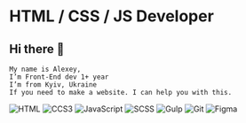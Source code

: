 # HTML / CSS / JS Developer

## Hi there 👋




    My name is Alexey, 
    I’m Front-End dev 1+ year
    I’m from Kyiv, Ukraine
    If you need to make a website. I can help you with this.


![HTML](https://img.shields.io/badge/-HTML-090909?style=for-the-badge&logo=HTML5) ![CCS3](https://img.shields.io/badge/-CSS3-090909?style=for-the-badge&logo=CSS3&logoColor=2e87ee) ![JavaScript](https://img.shields.io/badge/-JavaScript-090909?style=for-the-badge&logo=JavaScript) ![SCSS](https://img.shields.io/badge/-SCSS-090909?style=for-the-badge&logo=SASS) ![Gulp](https://img.shields.io/badge/-GULP-090909?style=for-the-badge&logo=GULP)  ![Git](https://img.shields.io/badge/-Git-090909?style=for-the-badge&logo=Git) ![Figma](https://img.shields.io/badge/-Figma-090909?style=for-the-badge&logo=Figma)


